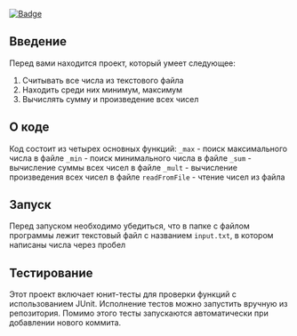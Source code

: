 [![Badge](https://github.com/yulyashka-lav/tz_333/actions/workflows/main.yml/badge.svg)](https://github.com/yulyashka-lav/tz_333/actions/workflows/main.yml)
## Введение
Перед вами находится проект, который умеет следующее:
1) Считывать все числа из текстового файла
2) Находить среди них минимум, максимум
3) Вычислять сумму и произведение всех чисел
## О коде
Код состоит из четырех основных функций:
`_max` - поиск максимального числа в файле
`_min` - поиск минимального числа в файле
`_sum` - вычисление суммы всех чисел в файле
`_mult` - вычисление произведения всех чисел в файле
`readFromFile` - чтение чисел из файла
## Запуск
Перед запуском необходимо убедиться, что в папке с файлом программы лежит текстовый файл с названием `input.txt`, в котором написаны числа через пробел
## Тестирование
Этот проект включает юнит-тесты для проверки функций с использованием JUnit.
Исполнение тестов можно запустить вручную из репозитория. Помимо этого тесты запускаются автоматически при добавлении нового коммита.
